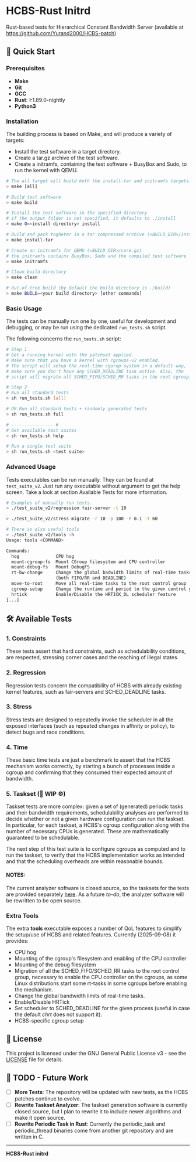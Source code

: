 # HCBS-Rust Initrd

Rust-based tests for Hierarchical Constant Bandwidth Server (available at https://github.com/Yurand2000/HCBS-patch)

## 🚀 Quick Start

### Prerequisites

- **Make**
- **Git**
- **GCC**
- **Rust**: ≥1.89.0-nightly
- **Python3**

### Installation

The building process is based on Make, and will produce a variety of targets:
- Install the test software in a target directory.
- Create a tar.gz archive of the test software.
- Create a initramfs, containing the test software + BusyBox and Sudo, to run the kernel with QEMU.

```bash
# The all target will build both the install-tar and initramfs targets.
> make [all]

# Build test software
> make build

# Install the test software in the specified directory
# if the output folder is not specified, it defaults to ./install
> make O=<install directory> install

# Build and pack togheter in a tar compressed archive (<BUILD_DIR>/install.tar.gz)
> make install-tar

# Create an initramfs for QEMU (<BUILD_DIR>/core.gz)
# the initramfs contains BusyBox, Sudo and the compiled test software
> make initramfs

# Clean build directory
> make clean

# Out-of-tree build (by default the build directory is ./build)
> make BUILD=<your build directory> [other commands]
```

### Basic Usage

The tests can be manually run one by one, useful for development and debugging, or may be run using the dedicated `run_tests.sh` script.

The following concerns the `run_tests.sh` script:

```sh
# Step 1
# Get a running kernel with the patchset applied.
# Make sure that you have a kernel with cgroups-v2 enabled.
# The script will setup the real-time cgorup system in a default way,
# make sure you don't have any SCHED_DEADLINE task active. Also, the
# script will migrate all SCHED_FIFO/SCHED_RR tasks in the root cgroup.

# Step 2
# Run all standard tests
> sh run_tests.sh [all]

# OR Run all standard tests + randomly generated tests
> sh run_tests.sh full

# ---------------- #
# Get available test suites
> sh run_tests.sh help

# Run a single test suite
> sh run_tests.sh <test suite>
```

### Advanced Usage

Tests executables can be run manually. They can be found at `test_suite_v2`. Just run any executable without argument to get the help screen. Take a look at section Available Tests for more information.

```bash
# Examples of manually run tests.
> ./test_suite_v2/regression fair-server -t 10

> ./test_suite_v2/stress migrate -r 10 -p 100 -P 0.1 -t 60

# There is also useful tools
> ./test_suite_v2/tools -h
Usage: tools <COMMAND>

Commands:
  hog              CPU hog
  mount-cgroup-fs  Mount CGroup filesystem and CPU controller
  mount-debug-fs   Mount DebugFS
  rt-bw-change     Change the global badwidth limits of real-time tasks
                   (both FIFO/RR and DEADLINE)
  move-to-root     Move all real-time tasks to the root control group
  cgroup-setup     Change the runtime and period to the given control group
  hrtick           Enable/Disable the HRTICK_DL scheduler feature
[...]
```

## 🛠️ Available Tests

### 1. Constraints

These tests assert that hard constraints, such as schedulability conditions, are respected, stressing corner cases and the reaching of illegal states.

### 2. Regression

Regression tests concern the compatibility of HCBS with already existing kernel features, such as fair-servers and SCHED_DEADLINE tasks.

### 3. Stress

Stress tests are designed to repeatedly invoke the scheduler in all the exposed interfaces (such as repeated changes in affinity or policy), to detect bugs and race conditions.

### 4. Time

These basic time tests are just a benchmark to assert that the HCBS mechanism works correctly, by starting a bunch of processes inside a cgroup and confirming that they consumed their expected amount of bandwidth.

### 5. Taskset (🔧 WIP ⚙️)

Taskset tests are more complex: given a set of (generated) periodic tasks and their bandwidth requirements, schedulability analyses are performed to decide whether or not a given hardware configuration can run the taskset. In particular, for each taskset, a HCBS's cgroup configuration along with the number of necessary CPUs is generated. These are mathematically guaranteed to be schedulable.

The next step of this test suite is to configure cgroups as computed and to run the taskset, to verify that the HCBS implementation works as intended and that the scheduling overheads are within reasonable bounds.

#### NOTES:

The current analyzer software is closed source, so the tasksets for the tests are provided separately [here](). As a future *to-do*, the analyzer software will be rewritten to be open source.

### Extra Tools

The extra **tools** executable exposes a number of QoL features to simplify the setup/use of HCBS and related features. Currently (2025-09-08) it provides:

- CPU hog
- Mounting of the cgroup's filesystem and enabling of the CPU controller
- Mounting of the debug filesystem
- Migration of all the SCHED_FIFO/SCHED_RR tasks to the root control group, necessary to enable the CPU controller on the cgroups, as some Linux distributions start some rt-tasks in some cgroups before enabling the mechanism.
- Change the global bandwidth limits of real-time tasks.
- Enable/Disable HRTick
- Set scheduler to SCHED_DEADLINE for the given process (useful in case the default *chrt* does not support it).
- HCBS-specific cgroup setup

## 📄 License

This project is licensed under the GNU General Public License v3 - see the [LICENSE](LICENSE) file for details.

## 📝 TODO - Future Work

- [ ] **More Tests**: The repository will be updated with new tests, as the HCBS patches continue to evolve.
- [ ] **Rewrite Taskset Analyzer**: The taskset generation software is currently closed source, but I plan to rewrite it to include newer algorithms and make it open source.
- [ ] **Rewrite Periodic Task in Rust**: Currently the periodic_task and periodic_thread binaries come from another git repository and are written in C.

---

**HCBS-Rust initrd**